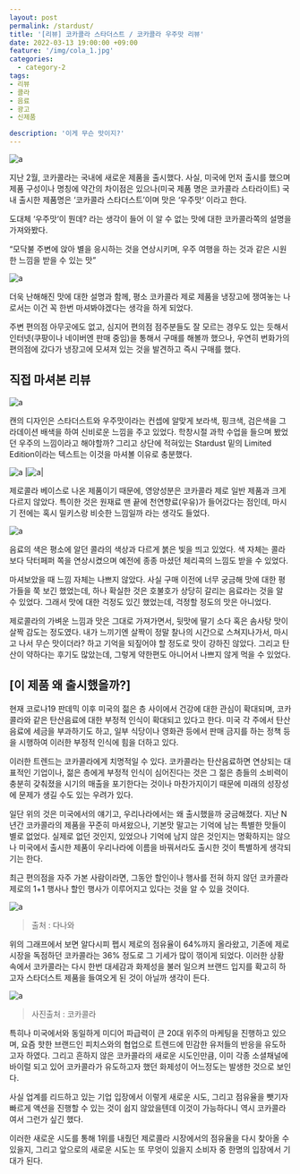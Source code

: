 ```yaml
---
layout: post
permalink: /stardust/
title: '[리뷰] 코카콜라 스타더스트 / 코카콜라 우주맛 리뷰'
date: 2022-03-13 19:00:00 +09:00
feature: '/img/cola_1.jpg'
categories:
  - category-2
tags:
- 리뷰
- 콜라
- 음료
- 광고
- 신제품

description: '이게 무슨 맛이지?'
---
```



![a](/img/cola_1.jpg)


지난 2월, 코카콜라는 국내에 새로운 제품을 출시했다.
사실, 미국에 먼저 출시를 했으며 제품 구성이나 명칭에 약간의 차이점은 있으나(미국 제품 명은 코카콜라 스타라이트)
국내 출시한 제품명은 ‘코카콜라 스타더스트’이며 맛은 ‘우주맛‘ 이라고 한다.  

도대체 ‘우주맛‘이 뭔데? 라는 생각이 들어 이 알 수 없는 맛에 대한 코카콜라쪽의 설명을 가져와봤다.

“모닥불 주변에 앉아 별을 응시하는 것을 연상시키며,
우주 여행을 하는 것과 같은 시원한 느낌을 받을 수 있는 맛”



![a](/img/cola_2.jpg)


더욱 난해해진 맛에 대한 설명과 함께, 평소 코카콜라 제로 제품을 냉장고에 쟁여놓는 나로서는 이건 꼭 한번 마셔봐야겠다는 생각을 하게 되었다.

주변 편의점 아무곳에도 없고, 심지어 편의점 점주분들도 잘 모르는 경우도 있는 듯해서 인터넷(쿠팡이나 네이버엔 판매 중임)을 통해서 구매를 해볼까 했으나,
우연히 번화가의 편의점에 갔다가 냉장고에 모셔져 있는 것을 발견하고 즉시 구매를 했다.



## 직접 마셔본 리뷰


![a](/img/cola_3.jpg)

캔의 디자인은 스타더스트와 우주맛이라는 컨셉에 알맞게 보라색, 핑크색, 검은색을 그라데이션 배색을 하여 신비로운 느낌을 주고 있었다.
학창시절 과학 수업을 들으며 봤었던 우주의 느낌이라고 해야할까?
그리고 상단에 적혀있는 Stardust 밑의 Limited Edition이라는 텍스트는 이것을 마셔볼 이유로 충분했다.


![a](/img/cola_4.jpg) |![a](/img/cola_5.jpg)|

제로콜라 베이스로 나온 제품이기 때문에, 영양성분은 코카콜라 제로 일반 제품과 크게 다르지 않았다.
특이한 것은 원재료 맨 끝에 천연향료(우유)가 들어갔다는 점인데, 마시기 전에는 혹시 밀키스랑 비슷한 느낌일까 라는 생각도 들었다.

![a](/img/cola_6.jpg)


음료의 색은 평소에 알던 콜라의 색상과 다르게 붉은 빛을 띄고 있었다.
색 자체는 콜라보다 닥터페퍼 쪽을 연상시켰으며 예전에 종종 마셨던 체리콕의 느낌도 받을 수 있었다.

마셔보았을 때 느낌 자체는 나쁘지 않았다.
사실 구매 이전에 너무 궁금해 맛에 대한 평가들을 쭉 보긴 했었는데, 하나 확실한 것은 호불호가 상당히 갈리는 음료라는 것을 알 수 있었다.
그래서 맛에 대한 걱정도 있긴 했었는데, 걱정할 정도의 맛은 아니었다.


제로콜라의 가벼운 느낌과 맛은 그대로 가져가면서, 뒷맛에 딸기 소다 혹은 솜사탕 맛이 살짝 감도는 정도였다.
내가 느끼기엔 살짝이 정말 찰나의 시간으로 스쳐지나가서, 마시고 나서 무슨 맛이더라? 하고 기억을 되짚어야 할 정도로 맛이 강하진 않았다.
그리고 탄산이 약하다는 후기도 많았는데, 그렇게 약한편도 아니어서 나쁘지 않게 먹을 수 있었다.


## [이 제품 왜 출시했을까?]
현재 코로나19 판데믹 이후 미국의 젊은 층 사이에서 건강에 대한 관심이 확대되며,
코카콜라와 같은 탄산음료에 대한 부정적 인식이 확대되고 있다고 한다.
미국 각 주에서 탄산음료에 세금을 부과하기도 하고, 일부 식당이나 영화관 등에서 판매 금지를 하는 정책 등을 시행하여 이러한 부정적 인식에 힘을 더하고 있다.

이러한 트렌드는 코카콜라에게 치명적일 수 있다.
코카콜라는 탄산음료하면 연상되는 대표적인 기업이나, 젊은 층에게 부정적 인식이 심어진다는 것은 그 젊은 층들의 소비력이 충분히 갖춰졌을 시기의 매출을 포기한다는 것이나 마찬가지이기 때문에 미래의 성장성에 문제가 생길 수도 있는 우려가 있다.

일단 위의 것은 미국에서의 얘기고, 우리나라에서는 왜 출시했을까 궁금해졌다.
지난 N년간 코카콜라의 제품을 꾸준히 마셔왔으나, 기본맛 말고는 기억에 남는 특별한 맛들이 별로 없었다.
실제로 없던 것인지, 있었으나 기억에 남지 않은 것인지는 명확하지는 않으나 미국에서 출시한 제품이 우리나라에 이름을 바꿔서라도 출시한 것이 특별하게 생각되기는 한다.

최근 편의점을 자주 가본 사람이라면, 그동안 할인이나 행사를 전혀 하지 않던 코카콜라 제로의 1+1 행사나 할인 행사가 이루어지고 있다는 것을 알 수 있을 것이다.

![a](/img/cola_7.jpg)
> 출처 : 다나와

위의 그래프에서 보면 알다시피 펩시 제로의 점유율이 64%까지 올라왔고, 기존에 제로 시장을 독점하던 코카콜라는 36% 정도로 그 기세가 많이 꺾이게 되었다.
이러한 상황 속에서 코카콜라는 다시 한번 대세감과 화제성을 불러 일으켜 브랜드 입지를 확고히 하고자 스타더스트 제품을 들여오게 된 것이 아닐까 생각이 든다.

![a](/img/cola_8.jpg)
> 사진출처 : 코카콜라

특히나 미국에서와 동일하게 미디어 파급력이 큰 20대 위주의 마케팅을 진행하고 있으며,
요즘 핫한 브랜드인 피치스와의 협업으로 트렌드에 민감한 유저들의 반응을 유도하고자 하였다.
그리고 흔하지 않은 코카콜라의 새로운 시도인만큼, 이미 각종 소셜채널에 바이럴 되고 있어 코카콜라가 유도하고자 했던 화제성이 어느정도는 발생한 것으로 보인다.

사실 업계를 리드하고 있는 기업 입장에서 이렇게 새로운 시도, 그리고 점유율을 뺏기자 빠르게 액션을 진행할 수 있는 것이 쉽지 않았을텐데
이것이 가능하다니 역시 코카콜라여서 그런가 싶긴 했다.

이러한 새로운 시도를 통해 1위를 내줬던 제로콜라 시장에서의 점유율을 다시 찾아올 수 있을지,
그리고 앞으로의 새로운 시도는 또 무엇이 있을지 소비자 중 한명의 입장에서 기대가 된다.
